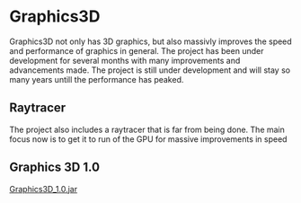 # Graphics3D
Graphics3D not only has 3D graphics, but also massivly improves the speed and performance of graphics in general. The project has been under development for several months with many improvements and advancements made. The project is still under development and will stay so many years untill the performance has peaked.

## Raytracer
The project also includes a raytracer that is far from being done. The main focus now is to get it to run of the GPU for massive improvements in speed

## Graphics 3D 1.0
[Graphics3D_1.0.jar](https://github.com/GiveJavaAChance/Graphics3D-Raytracer/releases/tag/Graphics3D_1.0)
